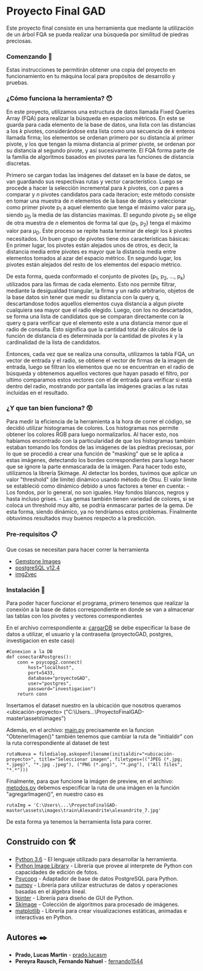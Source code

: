 # Proyecto Final GAD

Este proyecto final consiste en una herramienta que mediante la utilización de un árbol FQA se pueda realizar una búsqueda por similitud de piedras preciosas.

### Comenzando 🚀

Estas instrucciones te permitirán obtener una copia del proyecto en funcionamiento en tu máquina local para propósitos de desarrollo y pruebas.

### ¿Cómo funciona la herramienta? 😯

En este proyecto, utilizamos una estructura de datos llamada Fixed Queries Array (FQA) para realizar la búsqueda en espacios métricos. En este se guarda para cada elemento de la base de datos, una lista con las distancias a los _k_ pivotes, considerándose esta lista como una secuencia de _k_ enteros llamada firma; los elementos se ordenan primero por su distancia al primer pivote, y los que tengan la misma distancia al primer pivote, se ordenan por su distancia al segundo pivote, y así sucesivamente. El FQA forma parte de la familia de algoritmos basados en pivotes para  las funciones de distancia discretas. 

Primero se cargan todas las imágenes del dataset en la base de datos, se van guardando sus respectivas rutas y vector característico. Luego se procede a hacer la selección incremental para _k_ pivotes, con _a_ pares a comparar y _n_ pivotes candidatos para cada iteracion; este método consiste en tomar una muestra de _n_ elementos de la base de datos y seleccionar como primer pivote p<sub>1</sub> a aquel elemento que tenga el máximo valor para µ<sub>D</sub>, siendo µ<sub>D</sub> la media de las distancias maximas. El segundo pivote p<sub>2</sub> se elige de otra muestra de _n_ elementos de forma tal que {p<sub>1</sub>, p<sub>2</sub>} tenga el máximo valor para µ<sub>D</sub>. Este proceso se repite hasta terminar de elegir los _k_ pivotes necesitados.
Un buen grupo de pivotes tiene dos características básicas:
En primer lugar, los pivotes están alejados unos de otros, es decir, la distancia media entre pivotes es mayor que la distancia media entre elementos tomados al azar del espacio métrico. En segundo lugar, los pivotes están alejados del resto de los elementos del espacio métrico.

De esta forma, queda conformado el conjunto de pivotes {p<sub>1</sub>, p<sub>2</sub>, ..., p<sub>k</sub>} utilizados para las firmas de cada elemento.
Esto nos permite filtrar, mediante la desigualdad triangular, la firma y un radio arbitrario, objetos de la base datos sin tener que medir su distancia con la query q, descartandose todos aquellos elementos cuya distancia a algun pivote cualquiera sea mayor que el radio elegido.
Luego, con los no descartados, se forma una lista de candidatos que se comparan directamente con la query q para verificar que el elemento este a una distancia menor que el radio de consulta.  Esto significa que la cantidad total de cálculos de la función de distancia d es determinada por la cantidad de pivotes _k_ y la cardinalidad de la lista de candidatos.

Entonces, cada vez que se realiza una consulta, utilizamos la tabla FQA, un vector de entrada y el radio, se obtiene el vector de firmas de la imagen de entrada, luego se filtran los elementos que no se encuentran en el radio de búsqueda y obtenemos aquellos vectores que hayan pasado el filtro, por ultimo comparamos estos vectores con el de entrada para verificar si está dentro del radio, mostrando por pantalla las imágenes gracias a las rutas incluídas en el resultado.


### ¿Y que tan bien funciona? 😲
Para medir la eficiencia de la herramienta a la hora de correr el código, se decidió utilizar histogramas de colores.
Los histogramas nos permite obtener los colores RGB para luego normalizarlos. Al hacer esto, nos habíamos encontrado con la particularidad de que los histogramas también estaban tomando los fondos de las imágenes de las piedras preciosas, por lo que se procedió a crear una función de "masking" que se le aplica a estas imágenes, detectando los bordes correspondientes para luego hacer que se ignore la parte enmascarada de la imágen. 
Para hacer todo esto, utilizamos la librería Skimage. Al detectar los bordes, tuvimos que aplicar un valor "threshold" (de límite) dinámico usando método de Otsu. El valor límite se estableció como dinámico debido a unos factores a tener en cuenta:
	- Los fondos, por lo general, no son iguales. Hay fondos blancos, negros y hasta incluso grises.
	- Las gemas también tienen variedad de colores, si se coloca un threshold muy alto, se podría 
      enmascarar partes de la gema.
De esta forma, siendo dinámico, ya no tendríamos estos problemas. Finalmente obtuvimos resultados muy buenos respecto a la predicción.

### Pre-requisitos 📋

Que cosas se necesitan para hacer correr la herramienta

* [Gemstone Images](https://www.kaggle.com/lsind18/gemstones-images)
* [postgreSQL v12.4](https://www.enterprisedb.com/postgresql-tutorial-resources-training?cid=48)
* [img2vec](https://github.com/christiansafka/img2vec)

### Instalación 🔧
Para poder hacer funcionar el programa, primero tenemos que realizar la conexión a la base de datos correspondiente en donde se van a almacenar las tablas con los pivotes
y vectores correspondientes

En el archivo correspondiente a: [cargarDB](https://github.com/LucasMartinPrado/ProyectoFinalGAD/blob/master/cargarDB.py) se debe especificar la base de datos a utilizar, el usuario y la contraseña (proyectoGAD, postgres, investigacion en este caso)

```
#Conexion a la DB
def conectarAPostgres():
    conn = psycopg2.connect(
        host="localhost",
        port=5433,
        database="proyectoGAD",
        user="postgres",
        password="investigacion")
    return conn
```

Insertamos el dataset nuestro en la ubicación que nosotros queramos <ubicación-proyecto> ("C:\Users\...\ProyectoFinalGAD-master\assets\images")

Además, en el archivo: [main.py](https://github.com/LucasMartinPrado/ProyectoFinalGAD/blob/master/main.py) precisamente en la funcion "ObtenerImagen()" también tenemos que cambiar la ruta de "initialdir" con la ruta correspondiente al dataset de test

```
rutaNueva = filedialog.askopenfilename(initialdir="<ubicación-proyecto>", title="Seleccionar imagen", filetypes=(("JPEG (*.jpg; *.jpeg)", "*.jpg .jpeg"), ("PNG (*.png)", "*.png"), ("All files", "*.*")))
```

Finalmente, para que funcione la imágen de preview, en el archivo: [metodos.py](https://github.com/LucasMartinPrado/ProyectoFinalGAD/blob/master/metodos.py) debemos especificar la ruta de una imágen en la función "agregarImagen()", en nuestro caso es

```
rutaImg = 'C:\Users\...\ProyectoFinalGAD-master\assets\images\train\Alexandrite\alexandrite_7.jpg'
```

De esta forma ya tenemos la herramienta lista para correr.

## Construido con 🛠️

* [Python 3.6](https://www.python.org/) - El lenguaje utilizado para desarrollar la herramienta.
* [Python Image Library](https://www.pythonware.com/products/pil/) - Librería que provee al interprete de Python con capacidades de edición de fotos.
* [Psycopg](https://pypi.org/project/psycopg2/) - Adaptador de base de datos PostgreSQL para Python.
* [numpy](https://pypi.org/project/numpy/) - Librería para utilizar estructuras de datos y operaciones basadas en el álgebra lineal.
* [tkinter](https://docs.python.org/3/library/tkinter.html) - Librería para diseño de GUI de Python.
* [Skimage](https://scikit-image.org/) - Colección de algoritmos para procesado de imágenes. 
* [matplotlib](https://matplotlib.org/) - Librería para crear visualizaciones estáticas, animadas e interactivas en Python.

## Autores ✒️

* **Prado, Lucas Martin** - [prado.lucasm](https://gitlab.com/prado.lucasm)
* **Pereyra Rausch, Fernando Nahuel** - [fernando1544](https://gitlab.com/fernando1544)
